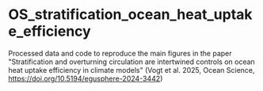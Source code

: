 # OS_stratification_ocean_heat_uptake_efficiency
Processed data and code to reproduce the main figures in the paper "Stratification and overturning circulation are intertwined controls on ocean heat uptake efficiency in climate models" (Vogt et al. 2025, Ocean Science, https://doi.org/10.5194/egusphere-2024-3442)
